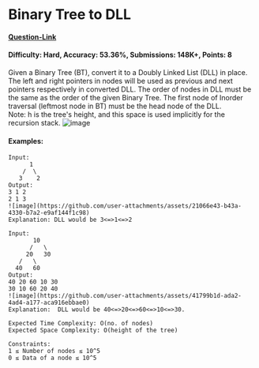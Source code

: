 # Binary Tree to DLL
#### [Question-Link](https://www.geeksforgeeks.org/problems/binary-tree-to-dll/1)
#### Difficulty: Hard, Accuracy: 53.36%, Submissions: 148K+, Points: 8

Given a Binary Tree (BT), convert it to a Doubly Linked List (DLL) in place. The left and right pointers in nodes will be used as previous and next pointers respectively in converted DLL. The order of nodes in DLL must be the same as the order of the given Binary Tree. The first node of Inorder traversal (leftmost node in BT) must be the head node of the DLL.
<br>
Note: h is the tree's height, and this space is used implicitly for the recursion stack.
![image](https://github.com/user-attachments/assets/160f3f23-f18d-48d6-936a-e43da41af245)

#### Examples:
```
Input:
      1
    /  \
   3    2
Output:
3 1 2 
2 1 3
![image](https://github.com/user-attachments/assets/21066e43-b43a-4330-b7a2-e9af144f1c98)
Explanation: DLL would be 3<=>1<=>2
```
```
Input:
       10
      /   \
     20   30
   /   \
  40   60
Output:
40 20 60 10 30 
30 10 60 20 40
![image](https://github.com/user-attachments/assets/41799b1d-ada2-4ad4-a177-aca916ebbae0)
Explanation:  DLL would be 40<=>20<=>60<=>10<=>30.
```
```
Expected Time Complexity: O(no. of nodes)
Expected Space Complexity: O(height of the tree)

Constraints:
1 ≤ Number of nodes ≤ 10^5
0 ≤ Data of a node ≤ 10^5

```
